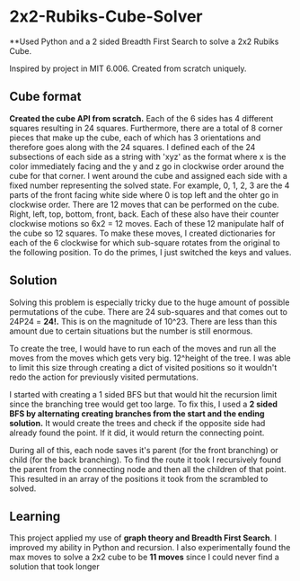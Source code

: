 # 2x2-Rubiks-Cube-Solver
**Used Python and a 2 sided Breadth First Search to solve a 2x2 Rubiks Cube.

Inspired by project in MIT 6.006. Created from scratch uniquely.

## Cube format
**Created the cube API from scratch.** Each of the 6 sides has 4 different squares resulting in 24 squares. Furthermore, there are a total of 8 corner pieces that make up the cube, each of which has 3 orientations and therefore goes along with the 24 squares. 
I defined each of the 24 subsections of each side as a string with 'xyz' as the format where x is the color immediately facing and the y and z go in clockwise order around the cube for that corner. 
I went around the cube and assigned each side with a fixed number representing the solved state. For example, 0, 1, 2, 3 are the 4 parts of the front facing white side where 0 is top left and the ohter go in clockwise order.
There are 12 moves that can be performed on the cube. Right, left, top, bottom, front, back. Each of these also have their counter clockwise motions so 6x2 = 12 moves. Each of these 12 manipulate half of the cube so 12 squares. To make these moves, I created dictionaries for each of the 6 clockwise for which sub-square rotates from the original to the following position. To do the primes, I just switched the keys and values.

## Solution
Solving this problem is especially tricky due to the huge amount of possible permutations of the cube. There are 24 sub-squares and that comes out to 24P24 = **24!.** This is on the magnitude of 10^23. There are less than this amount due to certain situations but the number is still enormous.

To create the tree, I would have to run each of the moves and run all the moves from the moves which gets very big. 12^height of the tree. I was able to limit this size through creating a dict of visited positions so it wouldn't redo the action for previously visited permutations. 

I started with creating a 1 sided BFS but that would hit the recursion limit since the branching tree would get too large. To fix this, I used a **2 sided BFS by alternating creating branches from the start and the ending solution.** It would create the trees and check if the opposite side had already found the point. If it did, it would return the connecting point. 

During all of this, each node saves it's parent (for the front branching) or child (for the back branching). To find the route it took I recursively found the parent from the connecting node and then all the children of that point. This resulted in an array of the positions it took from the scrambled to solved.

## Learning
This project applied my use of **graph theory and Breadth First Search**. I improved my ability in Python and recursion. I also experimentally found the max moves to solve a 2x2 cube to be **11 moves** since I could never find a solution that took longer

